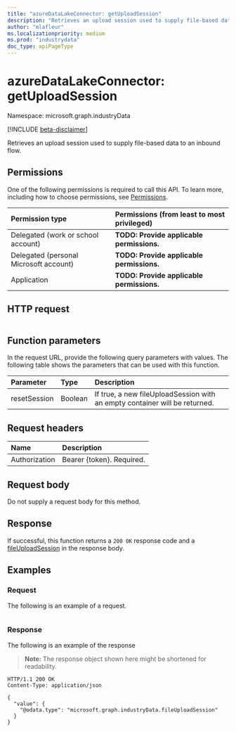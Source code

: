 ```yaml
---
title: "azureDataLakeConnector: getUploadSession"
description: "Retrieves an upload session used to supply file-based data to an inbound flow."
author: "mlafleur"
ms.localizationpriority: medium
ms.prod: "industrydata"
doc_type: apiPageType
---
```


# azureDataLakeConnector: getUploadSession
Namespace: microsoft.graph.industryData

[!INCLUDE [beta-disclaimer](../../includes/beta-disclaimer.md)]

Retrieves an upload session used to supply file-based data to an inbound flow.

## Permissions
One of the following permissions is required to call this API. To learn more, including how to choose permissions, see [Permissions](/graph/permissions-reference).

|Permission type|Permissions (from least to most privileged)|
|:---|:---|
|Delegated (work or school account)|**TODO: Provide applicable permissions.**|
|Delegated (personal Microsoft account)|**TODO: Provide applicable permissions.**|
|Application|**TODO: Provide applicable permissions.**|

## HTTP request

<!-- {
  "blockType": "ignored"
}
-->
``` http
```

## Function parameters
In the request URL, provide the following query parameters with values.
The following table shows the parameters that can be used with this function.

|Parameter|Type|Description|
|:---|:---|:---|
|resetSession|Boolean|If true, a new fileUploadSession with an empty container will be returned.|


## Request headers
|Name|Description|
|:---|:---|
|Authorization|Bearer {token}. Required.|

## Request body
Do not supply a request body for this method.

## Response

If successful, this function returns a `200 OK` response code and a [fileUploadSession](../resources/industrydata-fileuploadsession.md) in the response body.

## Examples

### Request
The following is an example of a request.
<!-- {
  "blockType": "request",
  "name": "azuredatalakeconnectorthis.getuploadsession"
}
-->
``` http

```


### Response
The following is an example of the response
>**Note:** The response object shown here might be shortened for readability.
<!-- {
  "blockType": "response",
  "truncated": true,
  "@odata.type": "microsoft.graph.industryData.fileUploadSession"
}
-->
``` http
HTTP/1.1 200 OK
Content-Type: application/json

{
  "value": {
    "@odata.type": "microsoft.graph.industryData.fileUploadSession"
  }
}
```

